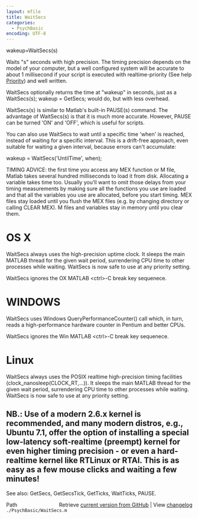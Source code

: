 ```yaml
---
layout: mfile
title: WaitSecs
categories:
  - PsychBasic
encoding: UTF-8
---
```


wakeup=WaitSecs(s)

Waits "s" seconds with high precision.  The timing precision  depends on
the model of your computer, but a well configured system will be accurate
to about 1 millisecond if your script is executed with realtime-priority
(See help [Priority](/docs/Priority)) and well written.

WaitSecs optionally returns the time at "wakeup" in seconds, just as a
WaitSecs(s); wakeup = GetSecs; would do, but with less overhead.

WaitSecs(s) is similar to Matlab's built-in PAUSE(s) command. The
advantage of WaitSecs(s) is that it is much more accurate. However, PAUSE
can be turned 'ON' and 'OFF', which is useful for scripts.

You can also use WaitSecs to wait until a specific time 'when' is reached,
instead of waiting for a specific interval. This is a drift-free approach,
even suitable for waiting a given interval, because errors can't accumulate:

wakeup = WaitSecs('UntilTime', when);

TIMING ADVICE: the first time you access any MEX function or M file,
Matlab takes several hundred milliseconds to load it from disk.
Allocating a variable takes time too. Usually you'll want to omit those
delays from your timing measurements by making sure all the functions you
use are loaded and that all the variables you use are allocated, before
you start timing. MEX files stay loaded until you flush the MEX files
(e.g. by changing directory or calling CLEAR MEX). M files and variables
stay in memory until you clear them.

# OS X

WaitSecs always uses the high-precision uptime clock.  It sleeps the main
MATLAB thread for the given wait period, surrendering CPU time to other
processes while waiting.  WaitSecs is now safe to use at any priority
setting.

WaitSecs ignores the OX MATLAB <ctrl\>-C break key sequenece.

# WINDOWS

WaitSecs uses  Windows QueryPerformanceCounter() call which, in turn,
reads a high-performance hardware counter in Pentium and better CPUs.

WaitSecs ignores the Win MATLAB <ctrl\>-C break key sequenece.

# Linux

WaitSecs always uses the POSIX realtime high-precision timing facilities
(clock\_nanosleep(CLOCK\_RT,...)). It sleeps the main MATLAB thread for the
given wait period, surrendering CPU time to other processes while waiting.
WaitSecs is now safe to use at any priority setting.

NB.: Use of a modern 2.6.x kernel is recommended, and many modern
distros, e.g., Ubuntu 7.1, offer the option of installing a special
low-latency soft-realtime (preempt) kernel for even higher timing
precision - or even a hard-realtime kernel like RTLinux or RTAI. This is
as easy as a few mouse clicks and waiting a few minutes!
----

See also: GetSecs, GetSecsTick, GetTicks, WaitTicks, PAUSE.


<div class="code_header" style="text-align:right;">
  <span style="float:left;">Path&nbsp;&nbsp;</span> <span class="counter">Retrieve <a href=
  "https://raw.github.com/Psychtoolbox-3/Psychtoolbox-3/beta/./PsychBasic/WaitSecs.m">current version from GitHub</a> | View <a href=
  "https://github.com/Psychtoolbox-3/Psychtoolbox-3/commits/beta/./PsychBasic/WaitSecs.m">changelog</a></span>
</div>
<div class="code">
  <code>./PsychBasic/WaitSecs.m</code>
</div>
